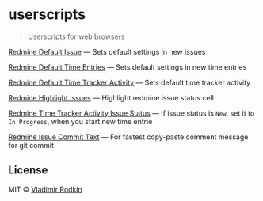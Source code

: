 # userscripts

> Userscripts for web browsers

[Redmine Default Issue](https://github.com/VovanR/userscripts/raw/master/redmine_default_issue.user.js) — Sets default settings in new issues

[Redmine Default Time Entries](https://github.com/VovanR/userscripts/raw/master/redmine_default_time_entries.user.js) — Sets default settings in new time entries

[Redmine Default Time Tracker Activity](https://github.com/VovanR/userscripts/raw/master/redmine_default_tt_activity.user.js) — Sets default time tracker activity

[Redmine Highlight Issues](https://github.com/VovanR/userscripts/raw/master/redmine_highlight_issues.user.js) — Highlight redmine issue status cell

[Redmine Time Tracker Activity Issue Status](https://github.com/VovanR/userscripts/raw/master/redmine_tt_activity_in_progress.user.js) — If issue status is `New`, set it to `In Progress`, when you start new time entrie

[Redmine Issue Commit Text](https://github.com/VovanR/userscripts/raw/master/redmine_issue_commit_text.user.js) — For fastest copy-paste comment message for git commit

## License
MIT © [Vladimir Rodkin](https://github.com/VovanR)
